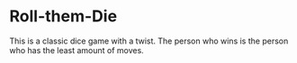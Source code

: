 # Roll-them-Die
This is a classic dice game with a twist. The person who wins is the person who has the least amount of moves.
